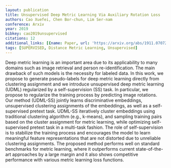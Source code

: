 ```yaml
---
layout: publication
title: Unsupervised Deep Metric Learning Via Auxiliary Rotation Loss
authors: Cao Xuefei, Chen Bor-chun, Lim Ser-nam
conference: Arxiv
year: 2019
bibkey: cao2019unsupervised
citations: 12
additional_links: [{name: Paper, url: 'https://arxiv.org/abs/1911.07072'}]
tags: [SUPERVISED, Distance Metric Learning, Unsupervised]
---
```

Deep metric learning is an important area due to its applicability to many
domains such as image retrieval and person re-identification. The main drawback
of such models is the necessity for labeled data. In this work, we propose to
generate pseudo-labels for deep metric learning directly from clustering
assignment and we introduce unsupervised deep metric learning (UDML)
regularized by a self-supervision (SS) task. In particular, we propose to
regularize the training process by predicting image rotations. Our method
(UDML-SS) jointly learns discriminative embeddings, unsupervised clustering
assignments of the embeddings, as well as a self-supervised pretext task.
UDML-SS iteratively cluster embeddings using traditional clustering algorithm
(e.g., k-means), and sampling training pairs based on the cluster assignment
for metric learning, while optimizing self-supervised pretext task in a
multi-task fashion. The role of self-supervision is to stabilize the training
process and encourages the model to learn meaningful feature representations
that are not distorted due to unreliable clustering assignments. The proposed
method performs well on standard benchmarks for metric learning, where it
outperforms current state-of-the-art approaches by a large margin and it also
shows competitive performance with various metric learning loss functions.